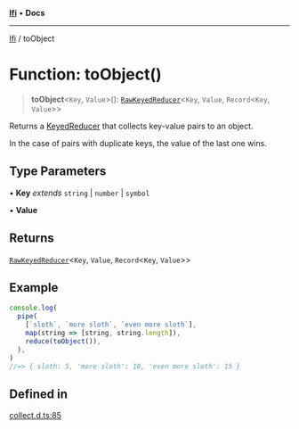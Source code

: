 [**lfi**](../readme.md) • **Docs**

---

[lfi](../globals.md) / toObject

# Function: toObject()

> **toObject**\<`Key`, `Value`\>():
> [`RawKeyedReducer`](../type-aliases/RawKeyedReducer.md)\<`Key`, `Value`,
> `Record`\<`Key`, `Value`\>\>

Returns a [KeyedReducer](../type-aliases/KeyedReducer.md) that collects
key-value pairs to an object.

In the case of pairs with duplicate keys, the value of the last one wins.

## Type Parameters

• **Key** _extends_ `string` \| `number` \| `symbol`

• **Value**

## Returns

[`RawKeyedReducer`](../type-aliases/RawKeyedReducer.md)\<`Key`, `Value`,
`Record`\<`Key`, `Value`\>\>

## Example

```js
console.log(
  pipe(
    [`sloth`, `more sloth`, `even more sloth`],
    map(string => [string, string.length]),
    reduce(toObject()),
  ),
)
//=> { sloth: 5, 'more sloth': 10, 'even more sloth': 15 }
```

## Defined in

[collect.d.ts:85](https://github.com/TomerAberbach/lfi/blob/c9ef1bf4d1040d7f49c52b70b358c019e55f524d/src/operations/collect.d.ts#L85)
